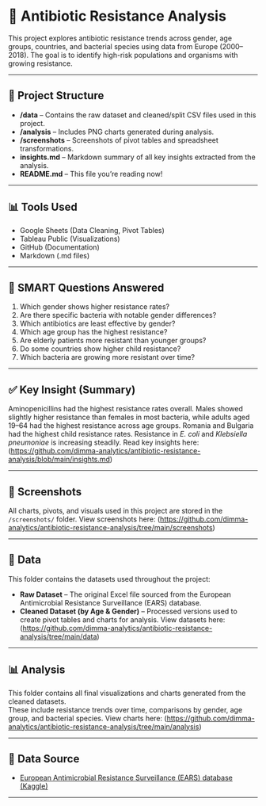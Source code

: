 # 🧪 Antibiotic Resistance Analysis

This project explores antibiotic resistance trends across gender, age groups, countries, and bacterial species using data from Europe (2000–2018). The goal is to identify high-risk populations and organisms with growing resistance.

---

## 📂 Project Structure

- **/data** – Contains the raw dataset and cleaned/split CSV files used in this project.
- **/analysis** – Includes PNG charts generated during analysis.
- **/screenshots** – Screenshots of pivot tables and spreadsheet transformations.
- **insights.md** – Markdown summary of all key insights extracted from the analysis.
- **README.md** – This file you’re reading now!

---

## 📊 Tools Used
- Google Sheets (Data Cleaning, Pivot Tables)
- Tableau Public (Visualizations)
- GitHub (Documentation)
- Markdown (.md files)

---

## 🎯 SMART Questions Answered

1. Which gender shows higher resistance rates?
2. Are there specific bacteria with notable gender differences?
3. Which antibiotics are least effective by gender?
4. Which age group has the highest resistance?
5. Are elderly patients more resistant than younger groups?
6. Do some countries show higher child resistance?
7. Which bacteria are growing more resistant over time?

---

## ✅ Key Insight (Summary)
Aminopenicillins had the highest resistance rates overall. Males showed slightly higher resistance than females in most bacteria, while adults aged 19–64 had the highest resistance across age groups. Romania and Bulgaria had the highest child resistance rates. Resistance in *E. coli* and *Klebsiella pneumoniae* is increasing steadily.
Read key insights here: (https://github.com/dimma-analytics/antibiotic-resistance-analysis/blob/main/insights.md)

---

## 📸 Screenshots
All charts, pivots, and visuals used in this project are stored in the `/screenshots/` folder.
View screenshots here: (https://github.com/dimma-analytics/antibiotic-resistance-analysis/tree/main/screenshots)

---

## 📁 Data
This folder contains the datasets used throughout the project:
- **Raw Dataset** – The original Excel file sourced from the European Antimicrobial Resistance Surveillance (EARS) database.
- **Cleaned Dataset (by Age & Gender)** – Processed versions used to create pivot tables and charts for analysis.
View datasets here: (https://github.com/dimma-analytics/antibiotic-resistance-analysis/tree/main/data)

---

## 📊 Analysis

This folder contains all final visualizations and charts generated from the cleaned datasets.  
These include resistance trends over time, comparisons by gender, age group, and bacterial species.
View charts here: (https://github.com/dimma-analytics/antibiotic-resistance-analysis/tree/main/analysis)

---

## 🔗 Data Source
- [European Antimicrobial Resistance Surveillance (EARS) database (Kaggle)](https://www.kaggle.com/datasets/samfenske/euro-resistance)

---

